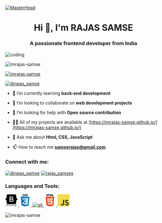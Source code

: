 [![MasterHead](https://www.digitalsolutionservices.com/img/services/web%20development.gif)](https://ImRAJAS-SAMSE.io)

<h1 align="center">Hi 👋, I'm RAJAS SAMSE</h1>
<h3 align="center">A passionate frontend developer from India</h3>
<img align="center" alt="coding" width="400" src="https://cdn.dribbble.com/users/1162077/screenshots/3848914/programmer.gif">

<p align="left"> <img src="https://komarev.com/ghpvc/?username=imrajas-samse&label=Profile%20views&color=0e75b6&style=flat" alt="imrajas-samse" /> </p>

<p align="left"> <a href="https://github.com/ryo-ma/github-profile-trophy"><img src="https://github-profile-trophy.vercel.app/?username=imrajas-samse" alt="imrajas-samse" /></a> </p>

<p align="left"> <a href="https://twitter.com/@rajas_samse" target="blank"><img src="https://img.shields.io/twitter/follow/@rajas_samse?logo=twitter&style=for-the-badge" alt="@rajas_samse" /></a> </p>

- 🌱 I’m currently learning **back-end development**

- 👯 I’m looking to collaborate on **web development projects**

- 🤝 I’m looking for help with **Open source contribution**

- 👨‍💻 All of my projects are available at [https://imrajas-samse.github.io/](https://imrajas-samse.github.io/)

- 💬 Ask me about **Html, CSS, JavaScript**

- 📫 How to reach me **samserajas@gmail.com**

<h3 align="left">Connect with me:</h3>
<p align="left">
<a href="https://twitter.com/@rajas_samse" target="blank"><img align="center" src="https://raw.githubusercontent.com/rahuldkjain/github-profile-readme-generator/master/src/images/icons/Social/twitter.svg" alt="@rajas_samse" height="30" width="40" /></a>
<a href="https://www.hackerrank.com/rajas_samses" target="blank"><img align="center" src="https://raw.githubusercontent.com/rahuldkjain/github-profile-readme-generator/master/src/images/icons/Social/hackerrank.svg" alt="rajas_samses" height="30" width="40" /></a>
</p>

<h3 align="left">Languages and Tools:</h3>
<p align="left"> <a href="https://getbootstrap.com" target="_blank" rel="noreferrer"> <img src="https://raw.githubusercontent.com/devicons/devicon/master/icons/bootstrap/bootstrap-plain-wordmark.svg" alt="bootstrap" width="40" height="40"/> </a> <a href="https://www.w3schools.com/css/" target="_blank" rel="noreferrer"> <img src="https://raw.githubusercontent.com/devicons/devicon/master/icons/css3/css3-original-wordmark.svg" alt="css3" width="40" height="40"/> </a> <a href="https://git-scm.com/" target="_blank" rel="noreferrer"> <img src="https://www.vectorlogo.zone/logos/git-scm/git-scm-icon.svg" alt="git" width="40" height="40"/> </a> <a href="https://www.w3.org/html/" target="_blank" rel="noreferrer"> <img src="https://raw.githubusercontent.com/devicons/devicon/master/icons/html5/html5-original-wordmark.svg" alt="html5" width="40" height="40"/> </a> <a href="https://developer.mozilla.org/en-US/docs/Web/JavaScript" target="_blank" rel="noreferrer"> 
  <img src="https://raw.githubusercontent.com/devicons/devicon/master/icons/javascript/javascript-original.svg" alt="javascript" width="40" height="40"/> </a> </p>



<p><img align="center" src="https://github-readme-streak-stats.herokuapp.com/?user=imrajas-samse&" alt="imrajas-samse" /></p>
